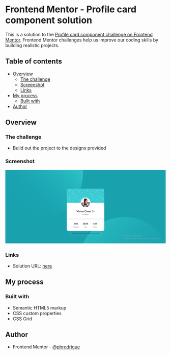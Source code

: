 # Frontend Mentor - Profile card component solution

This is a solution to the [Profile card component challenge on Frontend Mentor](https://www.frontendmentor.io/challenges/profile-card-component-cfArpWshJ). Frontend Mentor challenges help us improve our coding skills by building realistic projects. 

## Table of contents

- [Overview](#overview)
  - [The challenge](#the-challenge)
  - [Screenshot](#screenshot)
  - [Links](#links)
- [My process](#my-process)
  - [Built with](#built-with)
- [Author](#author)

## Overview

### The challenge

- Build out the project to the designs provided

### Screenshot

![](./images/screenshot.png)

### Links

- Solution URL: [here](http://phrodrigue.github.io/newbie/profile-card-component/)

## My process

### Built with

- Semantic HTML5 markup
- CSS custom properties
- CSS Grid

## Author

- Frontend Mentor - [@phrodrigue](https://www.frontendmentor.io/profile/phrodrigue)
